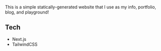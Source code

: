 This is a simple statically-generated website that I use as my info, portfolio, blog, and playground!

## Tech
- Next.js
- TailwindCSS
